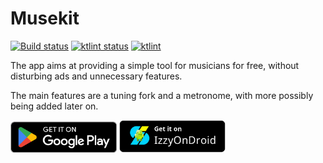 # Musekit

<p>
<a href="https://github.com/Kwasow/Musekit/actions/workflows/android.yml"><img src="https://github.com/Kwasow/Musekit/actions/workflows/android.yml/badge.svg" alt="Build status"></a>
<a href="https://github.com/Kwasow/Musekit/actions/workflows/ktlint.yml"><img src="https://github.com/Kwasow/Musekit/actions/workflows/ktlint.yml/badge.svg" alt="ktlint status"></a>
<a href="https://ktlint.github.io/"><img src="https://img.shields.io/badge/code%20style-%E2%9D%A4-FF4081.svg" alt="ktlint"></a>
</p>

The app aims at providing a simple tool for musicians for free, without
disturbing ads and unnecessary features.

The main features are a tuning fork and a metronome, with more possibly
being added later on.

[<img src="assets/GooglePlay.png" width="170">](https://play.google.com/store/apps/details?id=com.kwasow.musekit)
[<img src="assets/IzzyOnDroid.png" width="170">](https://apt.izzysoft.de/fdroid/index/apk/com.kwasow.musekit)

